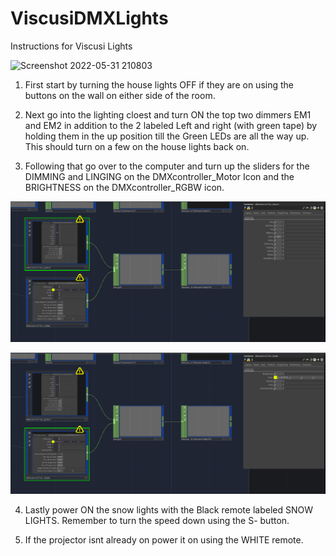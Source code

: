 # ViscusiDMXLights

Instructions for Viscusi Lights

![Screenshot 2022-05-31 210803](https://user-images.githubusercontent.com/26509343/171480884-2bef1173-204a-4824-b419-58b1980ff76f.png)

1. First start by turning the house lights OFF if they are on using the buttons on the wall on either side of the room.

2. Next go into the lighting cloest and turn ON the top two dimmers EM1 and EM2 in addition to the 2 labeled Left and right (with green tape) by holding them in the up position till the Green LEDs are all the way up. This should          turn on a few on the house lights back on.

3. Following that go over to the computer and turn up the sliders for the DIMMING and LINGING on the DMXcontroller_Motor Icon and the BRIGHTNESS on the DMXcontroller_RGBW icon. 

![Screenshot 2022-12-09 224531](https://github.com/NYSCIexhibits/ViscusiDMXLights/blob/main/Screenshot%202022-12-09%20224441.png)

![Screenshot 2022-12-09 224441](https://github.com/NYSCIexhibits/ViscusiDMXLights/blob/270b13282b51a39c2fa9c8e52ade1c66212b6284/Screenshot%202022-12-09%20224531.png)

4. Lastly power ON the snow lights with the Black remote labeled SNOW LIGHTS. Remember to turn the speed down using the S- button.

5. If the projector isnt already on power it on using the WHITE remote. 



